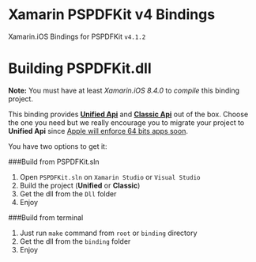 Xamarin PSPDFKit v4 Bindings
============================

Xamarin.iOS Bindings for PSPDFKit `v4.1.2`

Building PSPDFKit.dll
=====================

**Note:** You must have at least *Xamarin.iOS 8.4.0* to _compile_ this binding project.

This binding provides **[Unified Api](http://developer.xamarin.com/guides/cross-platform/macios/unified/)** and **[Classic Api](http://developer.xamarin.com/guides/cross-platform/macios/)** out of the box. Choose the one you need but we really encourage you to migrate your project to **Unified Api** since [Apple will enforce 64 bits apps soon](http://developer.apple.com/news/?id=10202014a).

You have two options to get it:

###Build from PSPDFKit.sln

1. Open `PSPDFKit.sln` on `Xamarin Studio` or `Visual Studio`
2. Build the project (**Unified** or **Classic**)
3. Get the dll from the `Dll` folder
4. Enjoy 

###Build from terminal

1. Just run `make` command from `root` or `binding` directory
2. Get the dll from the `binding` folder
3. Enjoy

